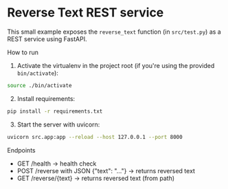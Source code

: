 # Reverse Text REST service

This small example exposes the `reverse_text` function (in `src/test.py`) as a REST service using FastAPI.

How to run

1. Activate the virtualenv in the project root (if you're using the provided `bin/activate`):

```bash
source ./bin/activate
```

2. Install requirements:

```bash
pip install -r requirements.txt
```

3. Start the server with uvicorn:

```bash
uvicorn src.app:app --reload --host 127.0.0.1 --port 8000
```

Endpoints

- GET /health -> health check
- POST /reverse with JSON {"text": "..."} -> returns reversed text
- GET /reverse/{text} -> returns reversed text (from path)
